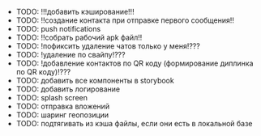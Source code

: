 - TODO: !!!добавить кэширование!!!
- TODO: !!создание контакта при отправке первого сообщения!!
- TODO: push notifications
- TODO: !!собрать рабочий apk файл!!
- TODO: !пофиксить удаление чатов только у меня!???
- TODO: !удаление по свайпу!???
- TODO: !добавление контактов по QR коду (формирование диплинка по QR коду)!???
- TODO: добавить все компоненты в storybook
- TODO: добавить логирование
- TODO: splash screen
- TODO: отправка вложений
- TODO: шаринг геопозиции
- TODO: подтягивать из кэша файлы, если они есть в локальной базе
